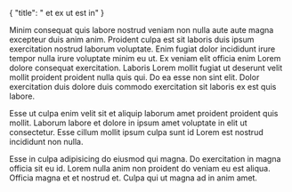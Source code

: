 {
  "title": " et ex ut est in"
}

Minim consequat quis labore nostrud veniam non nulla aute aute magna excepteur duis anim anim. Proident culpa est sit laboris duis ipsum exercitation nostrud laborum voluptate. Enim fugiat dolor incididunt irure tempor nulla irure voluptate minim eu ut. Ex veniam elit officia enim Lorem dolore consequat exercitation. Laboris Lorem mollit fugiat ut deserunt velit mollit proident proident nulla quis qui. Do ea esse non sint elit. Dolor exercitation duis dolore duis commodo exercitation sit laboris ex est quis labore.

Esse ut culpa enim velit sit et aliquip laborum amet proident proident quis mollit. Laborum labore et dolore in ipsum amet voluptate in elit ut consectetur. Esse cillum mollit ipsum culpa sunt id Lorem est nostrud incididunt non nulla.

Esse in culpa adipisicing do eiusmod qui magna. Do exercitation in magna officia sit eu id. Lorem nulla anim non proident do veniam eu est aliqua. Officia magna et et nostrud et. Culpa qui ut magna ad in anim amet.